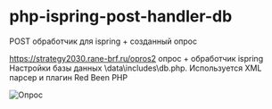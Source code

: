 # php-ispring-post-handler-db
POST обработчик для ispring + созданный опрос

https://strategy2030.rane-brf.ru/opros2 опрос + обработчик ispring
Настройки базы данных \data\includes\db.php. Используется XML парсер и плагин Red Been PHP

![Опрос](screen.png "Опрос")

